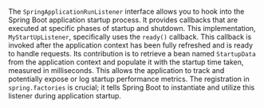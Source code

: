 The `SpringApplicationRunListener` interface allows you to hook into the Spring Boot application startup process. It provides callbacks that are executed at specific phases of startup and shutdown.  This implementation, `MyStartUpListener`, specifically uses the `ready()` callback. This callback is invoked after the application context has been fully refreshed and is ready to handle requests.  Its contribution is to retrieve a bean named `StartupData` from the application context and populate it with the startup time taken, measured in milliseconds. This allows the application to track and potentially expose or log startup performance metrics. The registration in `spring.factories` is crucial; it tells Spring Boot to instantiate and utilize this listener during application startup.